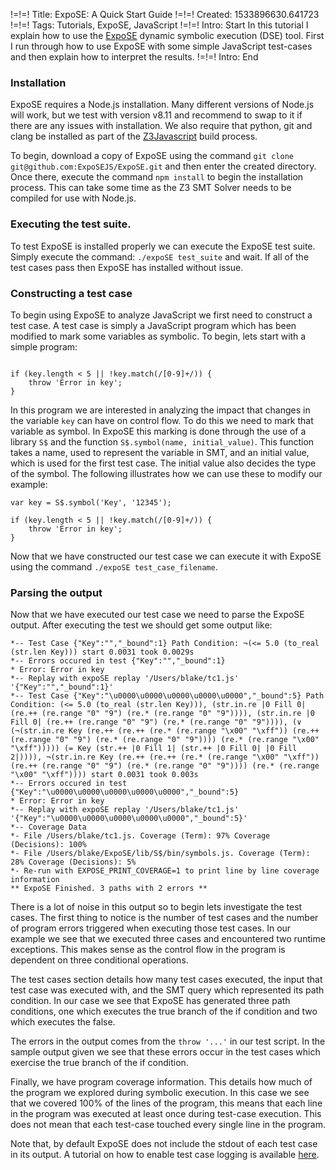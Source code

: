 !=!=! Title: ExpoSE: A Quick Start Guide
!=!=! Created: 1533896630.641723
!=!=! Tags: Tutorials, ExpoSE, JavaScript
!=!=! Intro: Start
In this tutorial I explain how to use the <a href="/articles/expose">ExpoSE</a> dynamic symbolic execution (DSE) tool. First I run through how to use ExpoSE with some simple JavaScript test-cases and then explain how to interpret the results.
!=!=! Intro: End

### Installation

ExpoSE requires a Node.js installation. Many different versions of Node.js will work, but we test with version v8.11 and recommend to swap to it if there are any issues with installation. We also require that python, git and clang be installed as part of the [Z3Javascript](/articles/z3javascript) build process.

To begin, download a copy of ExpoSE using the command `git clone git@github.com:ExpoSEJS/ExpoSE.git` and then enter the created directory. Once there, execute the command `npm install` to begin the installation process. This can take some time as the Z3 SMT Solver needs to be compiled for use with Node.js. 

### Executing the test suite.

To test ExpoSE is installed properly we can execute the ExpoSE test suite. Simply execute the command: `./expoSE test_suite` and wait. If all of the test cases pass then ExpoSE has installed without issue.

### Constructing a test case

To begin using ExpoSE to analyze JavaScript we first need to construct a test case. A test case is simply a JavaScript program which has been modified to mark some variables as symbolic. To begin, lets start with a simple program:

```var key = ... //Some user input

if (key.length < 5 || !key.match(/[0-9]+/)) {
    throw 'Error in key';
}
```

In this program we are interested in analyzing the impact that changes in the variable `key` can have on control flow. To do this we need to mark that variable as symbol. In ExpoSE this marking is done through the use of a library `S$` and the function `S$.symbol(name, initial_value)`. This function takes a name, used to represent the variable in SMT, and an initial value, which is used for the first test case. The initial value also decides the type of the symbol. The following illustrates how we can use these to modify our example:

```var S$ = require('S$');
var key = S$.symbol('Key', '12345');

if (key.length < 5 || !key.match(/[0-9]+/)) {
    throw 'Error in key';
}
```

Now that we have constructed our test case we can execute it with ExpoSE using the command `./expoSE test_case_filename`.</p>

### Parsing the output

Now that we have executed our test case we need to parse the ExpoSE output. After executing the test we should get some output like:

```*-- Test Case {"_bound":0,"Key":"12345"} Path Condition: (<= 5.0 (to_real (str.len Key))), (str.in.re |0 Fill 0| (re.++ (re.range "0" "9") (re.* (re.range "0" "9")))), (str.in.re |0 Fill 0| (re.++ (re.range "0" "9") (re.* (re.range "0" "9")))), (∨ (¬(str.in.re Key (re.++ (re.++ (re.* (re.range "\x00" "\xff")) (re.++ (re.range "0" "9") (re.* (re.range "0" "9")))) (re.* (re.range "\x00" "\xff"))))) (= Key (str.++ |0 Fill 1| (str.++ |0 Fill 0| |0 Fill 2|)))), (str.in.re Key (re.++ (re.++ (re.* (re.range "\x00" "\xff")) (re.++ (re.range "0" "9") (re.* (re.range "0" "9")))) (re.* (re.range "\x00" "\xff")))) start 0 took 0.0031s
*-- Test Case {"Key":"","_bound":1} Path Condition: ¬(<= 5.0 (to_real (str.len Key))) start 0.0031 took 0.0029s
*-- Errors occured in test {"Key":"","_bound":1}
* Error: Error in key
*-- Replay with expoSE replay '/Users/blake/tc1.js' '{"Key":"","_bound":1}'
*-- Test Case {"Key":"\u0000\u0000\u0000\u0000\u0000","_bound":5} Path Condition: (<= 5.0 (to_real (str.len Key))), (str.in.re |0 Fill 0| (re.++ (re.range "0" "9") (re.* (re.range "0" "9")))), (str.in.re |0 Fill 0| (re.++ (re.range "0" "9") (re.* (re.range "0" "9")))), (∨ (¬(str.in.re Key (re.++ (re.++ (re.* (re.range "\x00" "\xff")) (re.++ (re.range "0" "9") (re.* (re.range "0" "9")))) (re.* (re.range "\x00" "\xff"))))) (= Key (str.++ |0 Fill 1| (str.++ |0 Fill 0| |0 Fill 2|)))), ¬(str.in.re Key (re.++ (re.++ (re.* (re.range "\x00" "\xff")) (re.++ (re.range "0" "9") (re.* (re.range "0" "9")))) (re.* (re.range "\x00" "\xff")))) start 0.0031 took 0.003s
*-- Errors occured in test {"Key":"\u0000\u0000\u0000\u0000\u0000","_bound":5}
* Error: Error in key
*-- Replay with expoSE replay '/Users/blake/tc1.js' '{"Key":"\u0000\u0000\u0000\u0000\u0000","_bound":5}'
*-- Coverage Data
*- File /Users/blake/tc1.js. Coverage (Term): 97% Coverage (Decisions): 100%
*- File /Users/blake/ExpoSE/lib/S$/bin/symbols.js. Coverage (Term): 28% Coverage (Decisions): 5%
*- Re-run with EXPOSE_PRINT_COVERAGE=1 to print line by line coverage information
** ExpoSE Finished. 3 paths with 2 errors **
```

There is a lot of noise in this output so to begin lets investigate the test cases. The first thing to notice is the number of test cases and the number of program errors triggered when executing those test cases. In our example we see that we executed three cases and encountered two runtime exceptions. This makes sense as the control flow in the program is dependent on three conditional operations.

The test cases section details how many test cases executed, the input that test case was executed with, and the SMT query which represented its path condition. In our case we see that ExpoSE has generated three path conditions, one which executes the true branch of the if condition and two which executes the false.

The errors in the output comes from the `throw '...'` in our test script. In the sample output given we see that these errors occur in the test cases which exercise the true branch of the if condition.

Finally, we have program coverage information. This details how much of the program we explored during symbolic execution. In this case we see that we covered 100% of the lines of the program, this means that each line in the program was executed at least once during test-case execution. This does not mean that each test-case touched every single line in the program.

Note that, by default ExpoSE does not include the stdout of each test case in its output. A tutorial on how to enable test case logging is available [here](/articles/expose_high_fidelity_logs).
